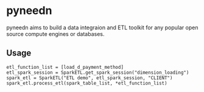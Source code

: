 # pyneedn

pyneedn aims to build a data integraion and ETL toolkit for any popular open source compute engines or databases.

## Usage

    etl_function_list = [load_d_payment_method]
    etl_spark_session = SparkETL.get_spark_session("dimension_loading")
    spark_etl = SparkETL("ETL demo", etl_spark_session, "CLIENT")
    spark_etl.process_etl(spark_table_list, *etl_function_list)
